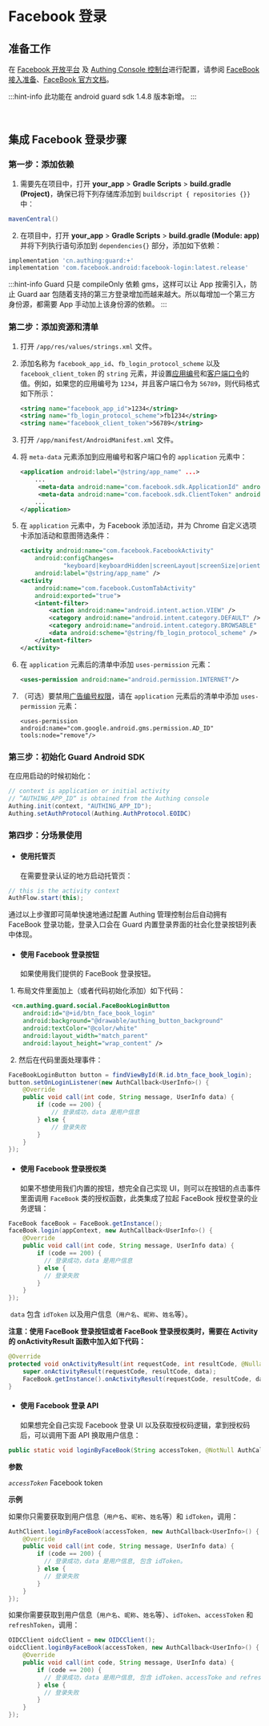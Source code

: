 # Facebook 登录

<LastUpdated/>

## 准备工作

在 [Facebook 开放平台](https://developers.facebook.com/) 及 [Authing Console 控制台](https://authing.cn/)进行配置，请参阅 [FaceBook 接入准备](../../../guides/connections/social/facebook/README.md)、[FaceBook 官方文档](https://developers.facebook.com/docs/facebook-login/android)。

:::hint-info
此功能在 android guard sdk 1.4.8 版本新增。
:::


<br>

## 集成 Facebook 登录步骤

### 第一步：添加依赖

1. 需要先在项目中，打开 **your_app** > **Gradle Scripts** > **build.gradle (Project)**，确保已将下列存储库添加到 `buildscript { repositories {}}` 中：

```groovy
mavenCentral() 
```

2. 在项目中，打开 **your_app** > **Gradle Scripts** > **build.gradle (Module: app)** 并将下列执行语句添加到 `dependencies{}` 部分，添加如下依赖：

```groovy
implementation 'cn.authing:guard:+'
implementation 'com.facebook.android:facebook-login:latest.release'
```

:::hint-info
Guard 只是 compileOnly 依赖 gms，这样可以让 App 按需引入，防止 Guard aar 包随着支持的第三方登录增加而越来越大。所以每增加一个第三方身份源，都需要 App 手动加上该身份源的依赖。
:::

### 第二步：添加资源和清单

1. 打开 `/app/res/values/strings.xml` 文件。

2. 添加名称为 `facebook_app_id`、`fb_login_protocol_scheme` 以及 `facebook_client_token` 的 `string` 元素，并设置[应用编号](https://developers.facebook.com/docs/android/getting-started#app-id)和[客户端口令](https://developers.facebook.com/docs/android/getting-started#client-token)的值。例如，如果您的应用编号为 `1234`，并且客户端口令为 `56789`，则代码格式如下所示：

   ```xml
   <string name="facebook_app_id">1234</string>
   <string name="fb_login_protocol_scheme">fb1234</string>
   <string name="facebook_client_token">56789</string>
   ```

3. 打开 `/app/manifest/AndroidManifest.xml` 文件。

4. 将 `meta-data` 元素添加到应用编号和客户端口令的 `application` 元素中：

   ```xml
   <application android:label="@string/app_name" ...>
       ...
      	<meta-data android:name="com.facebook.sdk.ApplicationId" android:value="@string/facebook_app_id"/>
      	<meta-data android:name="com.facebook.sdk.ClientToken" android:value="@string/facebook_client_token"/>
       ...
   </application>
   ```

5. 在 `application` 元素中，为 Facebook 添加活动，并为 Chrome 自定义选项卡添加活动和意图筛选条件：

   ```xml
   <activity android:name="com.facebook.FacebookActivity"
       android:configChanges=
               "keyboard|keyboardHidden|screenLayout|screenSize|orientation"
       android:label="@string/app_name" />
   <activity
       android:name="com.facebook.CustomTabActivity"
       android:exported="true">
       <intent-filter>
           <action android:name="android.intent.action.VIEW" />
           <category android:name="android.intent.category.DEFAULT" />
           <category android:name="android.intent.category.BROWSABLE" />
           <data android:scheme="@string/fb_login_protocol_scheme" />
       </intent-filter>
   </activity>
   ```

6. 在 `application` 元素后的清单中添加 `uses-permission` 元素：

   ```xml
   <uses-permission android:name="android.permission.INTERNET"/>
   ```

7. （可选）要禁用[广告编号权限](https://developers.facebook.com/docs/android/getting-started#ad-id-permissions)，请在 `application` 元素后的清单中添加 `uses-permission` 元素：

   ```
   <uses-permission android:name="com.google.android.gms.permission.AD_ID" tools:node="remove"/>
   ```

### 第三步：初始化 Guard Android SDK

在应用启动的时候初始化：

```java
// context is application or initial activity
// ”AUTHING_APP_ID“ is obtained from the Authing console
Authing.init(context, "AUTHING_APP_ID");
Authing.setAuthProtocol(Authing.AuthProtocol.EOIDC)
```

### 第四步：分场景使用

- #### 使用托管页
  在需要登录认证的地方启动托管页：
```java
// this is the activity context
AuthFlow.start(this);
```

通过以上步骤即可简单快速地通过配置 Authing 管理控制台后自动拥有 FaceBook 登录功能，登录入口会在 Guard 内置登录界面的社会化登录按钮列表中体现。

- #### 使用 Facebook 登录按钮
    如果使用我们提供的 FaceBook 登录按钮。

​		1. 布局文件里面加上（或者代码初始化添加）如下代码：

```xml
 <cn.authing.guard.social.FaceBookLoginButton
    android:id="@+id/btn_face_book_login"
    android:background="@drawable/authing_button_background"
    android:textColor="@color/white"
    android:layout_width="match_parent"
    android:layout_height="wrap_content" />
```

​		2. 然后在代码里面处理事件：

```java
FaceBookLoginButton button = findViewById(R.id.btn_face_book_login);
button.setOnLoginListener(new AuthCallback<UserInfo>() {
    @Override
    public void call(int code, String message, UserInfo data) {
      	if (code == 200) {
        	// 登录成功，data 是用户信息
       	} else {
        	// 登录失败
      	}
    }
});
```

- #### 使用 Facebook 登录授权类
  如果不想使用我们内置的按钮，想完全自己实现 UI，则可以在按钮的点击事件里面调用 `FaceBook` 类的授权函数，此类集成了拉起  FaceBook 授权登录的业务逻辑：

```java
FaceBook faceBook = FaceBook.getInstance();
faceBook.login(appContext, new AuthCallback<UserInfo>() {
    @Override
    public void call(int code, String message, UserInfo data) {
        if (code == 200) {
          // 登录成功，data 是用户信息
        } else {
          // 登录失败
        }
    }
});
```

​	`data` 包含 `idToken` 以及用户信息（`用户名`、`昵称`、`姓名`等）。

**注意：使用 FaceBook 登录按钮或者 FaceBook 登录授权类时，需要在 Activity 的 onActivityResult 函数中加入如下代码：**

```java
@Override
protected void onActivityResult(int requestCode, int resultCode, @Nullable Intent data) {
    super.onActivityResult(requestCode, resultCode, data);
    FaceBook.getInstance().onActivityResult(requestCode, resultCode, data);
}
```

- #### 使用 Facebook 登录 API 

  如果想完全自己实现 Facebook 登录 UI 以及获取授权码逻辑，拿到授权码后，可以调用下面 API 换取用户信息：

```java
public static void loginByFaceBook(String accessToken, @NotNull AuthCallback<UserInfo> callback)
```

**参数**

*`accessToken`* Facebook token

**示例**

如果你只需要获取到用户信息（`用户名`、`昵称`、`姓名`等）和 `idToken`，调用：

```java
AuthClient.loginByFaceBook(accessToken, new AuthCallback<UserInfo>() {
    @Override
    public void call(int code, String message, UserInfo data) {
        if (code == 200) {
          // 登录成功，data 是用户信息, 包含 idToken。
        } else {
          // 登录失败
        }
    }
});
```

如果你需要获取到用户信息（`用户名`、`昵称`、`姓名`等）、`idToken`、`accessToken` 和 `refreshToken`，调用：

```java
OIDCClient oidcClient = new OIDCClient();
oidcClient.loginByFaceBook(accessToken, new AuthCallback<UserInfo>() {
    @Override
    public void call(int code, String message, UserInfo data) {
        if (code == 200) {
          // 登录成功，data 是用户信息, 包含 idToken、accessToke and refreshToken。
        } else {
          // 登录失败
        }
    }
});
```

